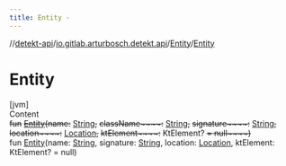 ```yaml
---
title: Entity -
---
```

//[detekt-api](../../index.md)/[io.gitlab.arturbosch.detekt.api](../index.md)/[Entity](index.md)/[Entity](-entity.md)



# Entity  
[jvm]  
Content  
~~fun~~ [~~Entity~~](-entity.md)~~(~~~~name~~~~:~~ [String](https://kotlinlang.org/api/latest/jvm/stdlib/kotlin/-string/index.html)~~,~~ ~~className~~~~:~~ [String](https://kotlinlang.org/api/latest/jvm/stdlib/kotlin/-string/index.html)~~,~~ ~~signature~~~~:~~ [String](https://kotlinlang.org/api/latest/jvm/stdlib/kotlin/-string/index.html)~~,~~ ~~location~~~~:~~ [Location](../-location/index.md)~~,~~ ~~ktElement~~~~:~~ KtElement? ~~= null~~~~)~~  
fun [Entity](-entity.md)(name: [String](https://kotlinlang.org/api/latest/jvm/stdlib/kotlin/-string/index.html), signature: [String](https://kotlinlang.org/api/latest/jvm/stdlib/kotlin/-string/index.html), location: [Location](../-location/index.md), ktElement: KtElement? = null)  



